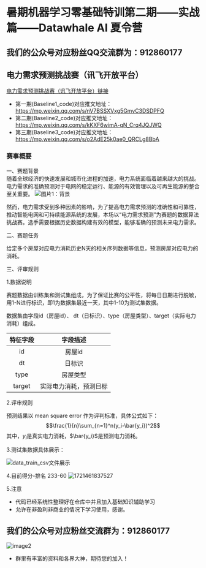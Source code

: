 # 暑期机器学习零基础特训第二期——实战篇——**Datawhale AI 夏令营**
## 我们的公众号对应粉丝QQ交流群为：912860177

## 电力需求预测挑战赛（讯飞开放平台）

[电力需求预测挑战赛（讯飞开放平台）链接](https://challenge.xfyun.cn/topic/info?type=electricity-demand&ch=dw24_uGS8Gs)

- 第一期(Baseline1_code)对应推文地址：https://mp.weixin.qq.com/s/nV7BSSXVxg5GmvC3DSDPFQ
- 第二期(Baseline2_code)对应推文地址：https://mp.weixin.qq.com/s/kKXF6wimA-qN_Crq4JQJWQ
- 第三期(Baseline3_code)对应推文地址：https://mp.weixin.qq.com/s/o2AdE25k0ae0_QRCLg8BbA
### 赛事概要
一、赛题背景\
随着全球经济的快速发展和城市化进程的加速，电力系统面临着越来越大的挑战。电力需求的准确预测对于电网的稳定运行、能源的有效管理以及可再生能源的整合至关重要。
![图片1：背景](https://files.mdnice.com/user/47241/f48a59df-12d5-47a3-8863-4e8330fce111.png)

  然而，电力需求受到多种因素的影响，为了提高电力需求预测的准确性和可靠性，推动智能电网和可持续能源系统的发展，本场以“电力需求预测”为赛题的数据算法挑战赛。选手需要根据历史数据构建有效的模型，能够准确的预测未来电力需求。

二、赛题任务

给定多个房屋对应电力消耗历史N天的相关序列数据等信息，预测房屋对应电力的消耗。

三、评审规则

1.数据说明

赛题数据由训练集和测试集组成，为了保证比赛的公平性，将每日日期进行脱敏，用1-N进行标识，即1为数据集最近一天，其中1-10为测试集数据。

数据集由字段id（房屋id）、 dt（日标识）、type（房屋类型）、target（实际电力消耗）组成。

| 特征字段 |        字段描述        |
| :------: | :--------------------: |
|    id    |         房屋id         |
|    dt    |         日标识         |
|   type   |        房屋类型        |
|  target  | 实际电力消耗，预测目标 |


2.评审规则

预测结果以 mean square error 作为评判标准，具体公式如下：
$$\frac{1}{n}\sum_{n=1}^n(y_i-\bar{y_i})^2$$
其中，$y_i$是真实电力消耗，$\bar{y_i}$是预测电力消耗。

3.测试集数据具体展示：

![data_train_csv文件展示](https://files.mdnice.com/user/47241/ac3e12b2-5ea3-443a-af90-da44e623e167.png)

4.目前得分-排名
      233-60
![1721461837527](https://github.com/user-attachments/assets/09b020f3-b9b4-41d1-904e-e7a689fb276e)


5.注意

- 代码已经系统性整理好在仓库中并且加入基础知识辅助学习
- 允许在非盈利非商业的情况下学习使用，感谢。
## 我们的公众号对应粉丝交流群为：912860177

![image2](https://github.com/user-attachments/assets/08688af2-5c75-4e7b-b545-dcf224fac45e)

- 群里有丰富的资料和各界大神，期待您的加入！
